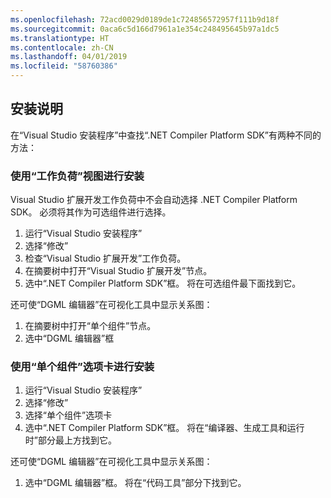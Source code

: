 ```yaml
---
ms.openlocfilehash: 72acd0029d0189de1c724856572957f111b9d18f
ms.sourcegitcommit: 0aca6c5d166d7961a1e354c248495645b97a1dc5
ms.translationtype: HT
ms.contentlocale: zh-CN
ms.lasthandoff: 04/01/2019
ms.locfileid: "58760386"
---
```

## <a name="installation-instructions"></a>安装说明 

在“Visual Studio 安装程序”中查找“.NET Compiler Platform SDK”有两种不同的方法：

### <a name="install-using-the-workloads-view"></a>使用“工作负荷”视图进行安装

Visual Studio 扩展开发工作负荷中不会自动选择 .NET Compiler Platform SDK。 必须将其作为可选组件进行选择。

1. 运行“Visual Studio 安装程序” 
1. 选择“修改” 
1. 检查“Visual Studio 扩展开发”工作负荷。
1. 在摘要树中打开“Visual Studio 扩展开发”节点。
1. 选中“.NET Compiler Platform SDK”框。 将在可选组件最下面找到它。

还可使“DGML 编辑器”在可视化工具中显示关系图：

1. 在摘要树中打开“单个组件”节点。
1. 选中“DGML 编辑器”框

### <a name="install-using-the-individual-components-tab"></a>使用“单个组件”选项卡进行安装

1. 运行“Visual Studio 安装程序” 
1. 选择“修改” 
1. 选择“单个组件”选项卡 
1. 选中“.NET Compiler Platform SDK”框。 将在“编译器、生成工具和运行时”部分最上方找到它。

还可使“DGML 编辑器”在可视化工具中显示关系图：

1. 选中“DGML 编辑器”框。 将在“代码工具”部分下找到它。

